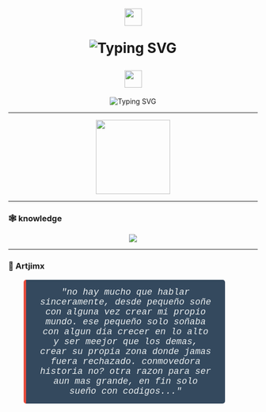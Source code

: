 <h1 align="center">
  <img src="https://images-ext-1.discordapp.net/external/dTBvH2b7mVpqTyrdzrEFn-FFTc4xdw3cTW_8Ebc2a74/%3Fv%3D1/https/cdn.discordapp.com/emojis/1138922811096830043.gif" height="35"/>

  <p align="center">
    <img src="https://readme-typing-svg.demolab.com?font=Share+Tech+Mono&size=22&duration=3000&pause=1000&color=%239400D3&center=true&vCenter=true&width=500&lines=𝑨𝒓𝒄𝒊𝒓𝒊𝒖𝒔+ॐ;menosmrx" alt="Typing SVG" />
  </p>
  
  <img src="https://images-ext-1.discordapp.net/external/n0b4wnSJGXX_xab0X4GZHo_TLAucUfaw91oAxkLwrq0/%3Fv%3D1/https/cdn.discordapp.com/emojis/1246303550339022918.gif" height="35"/>
</h1>

<p align="center">
  <img src="https://readme-typing-svg.demolab.com?font=Fira+Code&size=28&duration=4000&pause=1000&color=%230d2fa1&center=true&vCenter=true&width=600&lines=DEVELOPER+FOR+DISCORD;CREATE+BOTS+🤖;My+Best+Sleep+Is+When+I+Program" alt="Typing SVG" />
</p>

--- 

<div align="center">
    <img height="150" src="https://media.giphy.com/media/M9gbBd9nbDrOTu1Mqx/giphy.gif" />
</div>

---

### 🕸️ knowledge

<p align="center">
  <img src="https://skillicons.dev/icons?i=html,css,js,python,nodejs,linux,vscode,github,powershell&theme=dark" />
</p>


---

### 💬 Artjimx

<p align="center">
  <blockquote style="font-family: 'Courier New', monospace; font-size: 18px; font-style: italic; color: #ecf0f1; background-color: #34495e; padding: 15px 25px; border-left: 5px solid #e74c3c; border-radius: 5px; width: 70%; text-align: center;">
    "no hay mucho que hablar sinceramente, desde pequeño soñe con alguna vez crear mi propio mundo. ese pequeño solo soñaba con algun dia crecer en lo alto y ser meejor que los demas, crear su propia zona donde jamas fuera rechazado.
conmovedora historia no? otra razon para ser aun mas grande, en fin solo sueño con codigos..."
  </blockquote>
</p>

